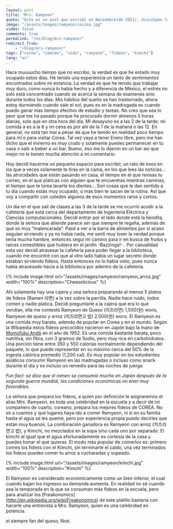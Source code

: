 ```yaml
---
layout: post
title: "Mrs. Ramyeon"
quote: "Este es un post que escribí en Noviembre(de 2011), disculpen la atemporalidad de la historia de mi vida."
image: "/assets/images/ramyeon/cocina.jpg"
video: false
comments: true
permalink: "/es/blog/mrs-ramyeon/"
redirect_from: 
    - "/blog/mrs-ramyeon/"
tags: ["corea", "comida", "vida", "ramyeon", "fideos", "kimchi"]
lang: "es"
---
```


Hace muuuucho tiempo que no escribo, la verdad es que he estado muy ocupado estos días. He tenido una experiencia
un tanto de sentimientos encontrados sobre mi estancia. La verdad es que he tenido que trabajar muy duro, como nunca
lo había hecho y a diferencia de México,  el estrés no solo está concentrado cuando se acerca la semana de examenes
sino durante todos los días. Mis hábitos del sueño se han trastornado, ahora estoy durmiendo cuando sale el sol,
pues es en la madrugada es cuando puedo ganar mas tiempo efectivo de estudio y tareas. No creo que sea lo peor
que me ha pasado porque he procurado dormir almenos 5 horas diarias, solo que en otra hora del día. Mi desayuno es
a las 2 de la tarde, mi comida a es a la 6 y mi cena es por ahí de la 1 de la mañana o las 12. En general, no está
tan mal a pesar de que  he tenido en realidad poco tiempo para mí o para visitar Corea. Tal vez vaya a tener Enero
libre, pero me han dicho que el invierno es muy crudo y solamente puedes permanecer en tu casa o salir a beber a un
bar. Bueno, eso me lo dijeron en un bar así que mejor no le tomen mucha atención a mi comentario.


Hoy decidí hacerme un pequeño espacio para escribir, un rato de esos en los que a veces solamente te tiras en la cama,
en los que lees las noticias… las atrocidades que están pasando en casa, el tiempo en el que revisas tu correo, en el
que platicas con alguien que te encuentras mientras caminas, el tiempo que te toma lavarte los dientes… Son cosas que
le dan sentido a tu día cuando estás muy ocupado, o más bien te sacan de la rutina. Así que voy a compartir con
ustedes algunos de esos momentos raros y cortos.


Un día en el que salí de clases a las 3 de la tarde se me ocurrió acudir a la cafetería que está cerca del departamento
de Ingeniería Eléctrica y Ciencias computacionales. Decidí entrar por el lado donde está la tiendita, donde la señora
que atiende parece ser que siempre te regaña, además de que es muy “malencarada”. Pasé a ver a la barra de alimentos
por si acaso seguían sirviendo y ya no había nada, me sentí muy loser la verdad porque tenía mucha hambre, entonces
seguí mi camino para ir en busca de frutos y raíces comestibles que hubiera en el jardín -Bazzinga!- . Por casualidad
esta vez decidí atravesar la cafetería para poder llegar a la biblioteca, cuando me encontré con que al otro lado había
un lugar secreto donde estaban sirviendo fideos. Hasta entonces no lo había visto, pues nunca había atravesado hacia a
la biblioteca por adentro de la cafetería.


{% include image.html url="/assets/images/ramyeon/ramyeon_arroz.jpg" width="100%" description="Cheeselicious" %}


Ahí solamente hay una cajera y una señora preparando al menos 5 platos de fideos (Ramen 라면) a la vez sobre la parrilla.
Nadie hace ruido, todos comen y nadie platica. Decidí preguntarle a la cajera que era lo que vendían, ella me contestó
Ramyeon de Queso (치즈라면) 1,500(원) wons, Ramyeon de queso y arroz (치즈라면고 밥) 2,000(원) wons.  El Ramyeon es una comida
muy barata, además de popular en Corea y en el mundo. Según la Wikipedia estos fideos precocidos nacieron en Japón bajo
la mano de [Momofuku Andō](https://en.wikipedia.org/wiki/Momofuku_Ando) en el año de 1952. Es una comida bastante barata,
poco nutritiva, sin fibra, con 3 gramos de Sodio, pero muy rica en carbohidratos. Una porción tiene entre 350 y 550 calorías
normalmente dependiendo del paquete, lo que puede representar en su máximo cerca del 50% de la ingesta calórica promedio
(1,200 cal). Es muy popular en los estudiantes asiáticos consumir Ramyeon en las madrugadas o incluso como snack durante
el día y es incluso un remedio para las noches de juerga.




<cite>
Fun fact: se dice que el ramen se consumió mucho en Japón después de la segunda guerra mundial, las condiciones económicas no eran
muy favorables.
</cite>




La señora que prepara los fideos, a quien por definición le asignaremos el alias  Mrs. Ramyeon, es toda una celebridad en la escuela
y a decir de mi compañero de cuarto, coreano, prepara los mejores fideos de COREA. No sé a cuantos y que lugares haya ido a comer
Ramyeon, ni si en su familia hasta el agua se les queme, pero por experiencia propia puedo decirles que están muy buenos. La
combinación ganadora es Ramyeon con arroz (치즈라면고 밥), y Kimchi, no mezclados en la sopa sino cada uno por separado. El
kimchi al igual que el agua afortunadamente es cortesía de la casa y puedes tomar el que quieras. El modo más popular de
comerlos es: primero comes los fideos con el Kimchi, sin terminarte el caldo, una vez terminados los fideos puedes comer tu
arroz a cucharadas y sopeado.

{% include image.html url="/assets/images/ramyeon/kimchi.jpg" width="100%" description="Kimchi" %}

El Ramyeon es considerado económicamente como un bien inferior, el cual cuando bajan los ingresos su demanda aumenta. En
realidad no sé cuando sea la temporada en la que se consuman más fideos en la escuela, pero para analizar los [Freakonomics]
(http://en.wikipedia.org/wiki/Freakonomics) de este platillo bastaría con  hacerle una entrevista a Mrs. Ramyeon, quien es
una celebridad en potencia.

el siempre fan del queso, Noé.

